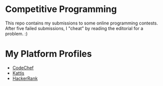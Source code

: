 # Competitive Programming

This repo contains my submissions to some online programming contests.
After five failed submissions, I "cheat" by reading the editorial for a problem.
:)

# My Platform Profiles
* [CodeChef](https://www.codechef.com/users/jachermocilla)
* [Kattis](https://open.kattis.com/users/sir-jach)
* [HackerRank](https://www.hackerrank.com/katipuzero)

